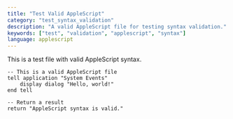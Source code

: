 ```yaml
---
title: "Test Valid AppleScript"
category: "test_syntax_validation"
description: "A valid AppleScript file for testing syntax validation."
keywords: ["test", "validation", "applescript", "syntax"]
language: applescript
---
```


This is a test file with valid AppleScript syntax.

```applescript
-- This is a valid AppleScript file
tell application "System Events"
    display dialog "Hello, world!"
end tell

-- Return a result
return "AppleScript syntax is valid."
```